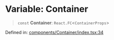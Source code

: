 # Variable: Container

> `const` **Container**: `React.FC`\<`ContainerProps`\>

Defined in: [components/Container/index.tsx:34](https://github.com/onyx-og/prismal-react/blob/c800194f7409ec5ee2985ddabc203568950fbd7d/packages/react/src/components/Container/index.tsx#L34)
